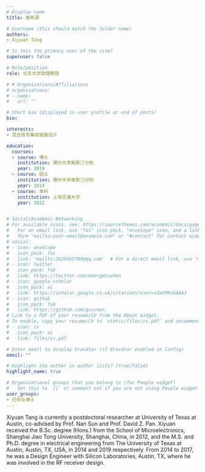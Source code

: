 ```yaml
---
# Display name
title: 唐希源

# Username (this should match the folder name)
authors:
- Xiyuan Tang

# Is this the primary user of the site?
superuser: false

# Role/position
role: 北京大学助理教授

# # Organizations/Affiliations
# organizations:
# - name: 
#   url: ""

# Short bio (displayed in user profile at end of posts)
bio:

interests:
- 混合信号集成电路设计

education:
  courses:
  - course: 博士
    institution: 德州大学奥斯汀分校
    year: 2019
  - course: 硕士
    institution: 德州大学奥斯汀分校
    year: 2014
  - course: 本科
    institution: 上海交通大学
    year: 2012


# Social/Academic Networking
# For available icons, see: https://sourcethemes.com/academic/docs/page-builder/#icons
#   For an email link, use "fas" icon pack, "envelope" icon, and a link in the
#   form "mailto:your-email@example.com" or "#contact" for contact widget.
# social:
# - icon: envelope
#   icon_pack: fas
#   link: 'mailto:2829565769@qq.com'  # For a direct email link, use "mailto:test@example.org".
# - icon: twitter
#   icon_pack: fab
#   link: https://twitter.com/GeorgeCushen
# - icon: google-scholar
#   icon_pack: ai
#   link: https://scholar.google.co.uk/citations?user=sIwtMXoAAAAJ
# - icon: github
#   icon_pack: fab
#   link: https://github.com/gcushen
# Link to a PDF of your resume/CV from the About widget.
# To enable, copy your resume/CV to `static/files/cv.pdf` and uncomment the lines below.
# - icon: cv
#   icon_pack: ai
#   link: files/cv.pdf

# Enter email to display Gravatar (if Gravatar enabled in Config)
email: ""

# Highlight the author in author lists? (true/false)
highlight_name: true

# Organizational groups that you belong to (for People widget)
#   Set this to `[]` or comment out if you are not using People widget.
user_groups:
- 已毕业博士
---
```


Xiyuan Tang is currently a postdoctoral researcher at University of Texas at Austin, co-advised by Prof. Nan Sun and Prof. David Z. Pan. Xiyuan received the B.Sc. degree (Hons.) from the School of Microelectronics, Shanghai Jiao Tong University, Shanghai, China, in 2012, and the M.S. and Ph.D. degree in electrical engineering from The University of Texas at Austin, Austin, TX, USA, in 2014 and 2019 respectively. From 2014 to 2017, he was a Design Engineer with Silicon Laboratories, Austin, TX, where he was involved in the RF receiver design.